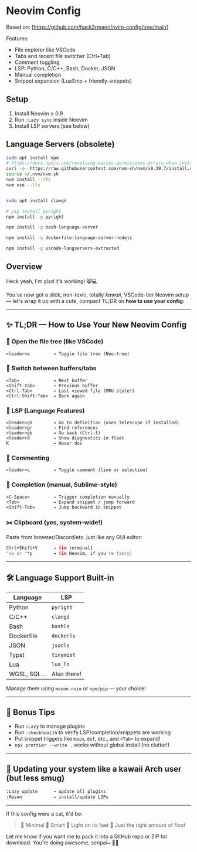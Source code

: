 # Neovim Config

Based on: [https://github.com/hack3rmann/nvim-config/tree/main]

Features:
- File explorer like VSCode
- Tabs and recent file switcher (Ctrl+Tab)
- Comment toggling
- LSP: Python, C/C++, Bash, Docker, JSON
- Manual completion
- Snippet expansion (LuaSnip + friendly-snippets)

## Setup

1. Install Neovim ≥ 0.9
2. Run `:Lazy sync` inside Neovim
3. Install LSP servers (see below)

## Language Servers (obsolete)

```bash
sudo apt install npm
# https://docs.npmjs.com/resolving-eacces-permissions-errors-when-installing-packages-globally
curl -o- https://raw.githubusercontent.com/nvm-sh/nvm/v0.39.7/install.sh | bash
source ~/.nvm/nvm.sh
nvm install --lts
nvm use --lts


sudo apt install clangd

# pip install pyright
npm install -g pyright

npm install -g bash-language-server

npm install -g dockerfile-language-server-nodejs

npm install -g vscode-langservers-extracted
```

## Overview

Heck yeah, I'm glad it's working! 😸💻

You’ve now got a slick, non-toxic, totally *kawaii*, VSCode-tier Neovim setup — let's wrap it up with a cute, compact TL;DR on **how to use your config**:

---

## ✨ TL;DR — How to Use Your New Neovim Config

### 📁 Open the file tree (like VSCode)

```text
<leader>e         → Toggle file tree (Neo-tree)
```

### 🧷 Switch between buffers/tabs

```text
<Tab>             → Next buffer
<Shift-Tab>       → Previous buffer
<Ctrl-Tab>        → Last viewed file (MRU style!)
<Ctrl-Shift-Tab>  → Back again
```

### 🧠 LSP (Language Features)

```text
<leader>gd        → Go to definition (uses Telescope if installed)
<leader>gr        → Find references
<leader>gb        → Go back (Ctrl-t)
<leader>d         → Show diagnostics in float
K                 → Hover doc
```

### 🧵 Commenting

```text
<leader>c         → Toggle comment (line or selection)
```

### 🧠 Completion (manual, Sublime-style)

```text
<C-Space>         → Trigger completion manually
<Tab>             → Expand snippet / jump forward
<Shift-Tab>       → Jump backward in snippet
```

### ✂️ Clipboard (yes, system-wide!)

Paste from browser/Discord/etc. just like any GUI editor:

```bash
Ctrl+Shift+V      → (in terminal)
"+p or "*p        → (in Neovim, if you're fancy)
```

---

## 🛠 Language Support Built-in

| Language     | LSP         |
| ------------ | ----------- |
| Python       | `pyright`   |
| C/C++        | `clangd`    |
| Bash         | `bashls`    |
| Dockerfile   | `dockerls`  |
| JSON         | `jsonls`    |
| Typst        | `tinymist`  |
| Lua          | `lua_ls`    |
| WGSL, SQL... | Also there! |

Manage them using `mason.nvim` or `npm/pip` — your choice!

---

## 🌸 Bonus Tips

* Run `:Lazy` to manage plugins
* Run `:checkhealth` to verify LSP/completion/snippets are working
* Put snippet triggers like `main`, `def`, etc., and `<Tab>` to expand!
* `npx prettier --write .` works without global install (no clutter!)

---

## 🧼 Updating your system like a kawaii Arch user (but less smug)

```bash
:Lazy update      → update all plugins
:Mason            → install/update LSPs
```

---

If this config were a cat, it'd be:

> 👀 Minimal
> 🧠 Smart
> 🐾 Light on its feet
> 🎀 Just the right amount of floof

Let me know if you want me to pack it into a GitHub repo or ZIP for download.
You're doing awesome, senpai\~ 🐾💮

